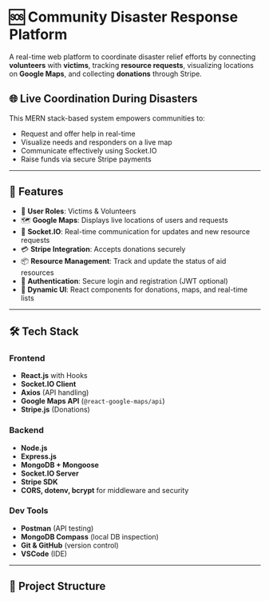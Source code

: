 # 🆘 Community Disaster Response Platform

A real-time web platform to coordinate disaster relief efforts by connecting **volunteers** with **victims**, tracking **resource requests**, visualizing locations on **Google Maps**, and collecting **donations** through Stripe.

## 🌐 Live Coordination During Disasters

This MERN stack-based system empowers communities to:

- Request and offer help in real-time
- Visualize needs and responders on a live map
- Communicate effectively using Socket.IO
- Raise funds via secure Stripe payments

---

## 🚀 Features

- 👥 **User Roles**: Victims & Volunteers
- 🗺️ **Google Maps**: Displays live locations of users and requests
- 📡 **Socket.IO**: Real-time communication for updates and new resource requests
- 💳 **Stripe Integration**: Accepts donations securely
- 📦 **Resource Management**: Track and update the status of aid resources
- 🔐 **Authentication**: Secure login and registration (JWT optional)
- 🔄 **Dynamic UI**: React components for donations, maps, and real-time lists

---

## 🛠️ Tech Stack

### Frontend
- **React.js** with Hooks
- **Socket.IO Client**
- **Axios** (API handling)
- **Google Maps API** (`@react-google-maps/api`)
- **Stripe.js** (Donations)

### Backend
- **Node.js**
- **Express.js**
- **MongoDB + Mongoose**
- **Socket.IO Server**
- **Stripe SDK**
- **CORS, dotenv, bcrypt** for middleware and security

### Dev Tools
- **Postman** (API testing)
- **MongoDB Compass** (local DB inspection)
- **Git & GitHub** (version control)
- **VSCode** (IDE)

---

## 🧱 Project Structure

